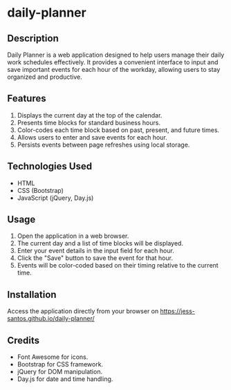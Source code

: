# daily-planner

## Description
Daily Planner is a web application designed to help users manage their daily work schedules effectively. It provides a convenient interface to input and save important events for each hour of the workday, allowing users to stay organized and productive.

## Features
1. Displays the current day at the top of the calendar.
2. Presents time blocks for standard business hours.
3. Color-codes each time block based on past, present, and future times.
4. Allows users to enter and save events for each hour.
5. Persists events between page refreshes using local storage.

## Technologies Used
- HTML
- CSS (Bootstrap)
- JavaScript (jQuery, Day.js)

## Usage
1. Open the application in a web browser.
2. The current day and a list of time blocks will be displayed.
3. Enter your event details in the input field for each hour.
4. Click the "Save" button to save the event for that hour.
5. Events will be color-coded based on their timing relative to the current time.

## Installation
Access the application directly from your browser on
https://jess-santos.github.io/daily-planner/

## Credits
- Font Awesome for icons.
- Bootstrap for CSS framework.
- jQuery for DOM manipulation.
- Day.js for date and time handling.
